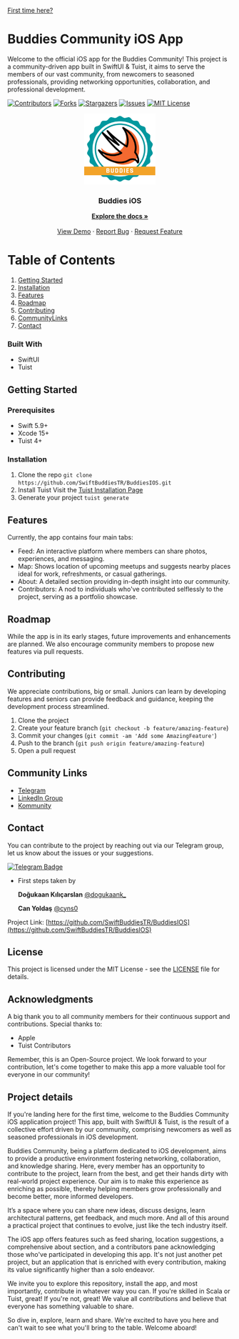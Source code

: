 <a name="readme-top"></a>

[First time here?](#project-details)

# Buddies Community iOS App 

Welcome to the official iOS app for the Buddies Community! This project is a community-driven app built in SwiftUI & Tuist, it aims to serve the members of our vast community, from newcomers to seasoned professionals, providing networking opportunities, collaboration, and professional development.

[![Contributors][contributors-shield]][contributors-url]
[![Forks][forks-shield]][forks-url]
[![Stargazers][stars-shield]][stars-url]
[![Issues][issues-shield]][issues-url]
[![MIT License][license-shield]][license-url]

<div align="center">
  <a href="https://github.com/SwiftBuddiesTR/BuddiesIOS">
    <img src="https://github.com/SwiftBuddiesTR/BuddiesIOS/blob/dev/SwiftBuddiesIOS/Targets/DesignModule/Resources/Media/LocalMedia.xcassets/OnboardingBuddiesImage.imageset/OnboardingBuddiesImage.png?raw=true" alt="Logo" width="160" height="160">
  </a>

<h3 align="center">Buddies iOS</h3>

  <p align="center">
    <a href="https://github.com/SwiftBuddiesTR/BuddiesIOS"><strong>Explore the docs »</strong></a>
    <br />
    <br />
    <a href="https://github.com/SwiftBuddiesTR/BuddiesIOS">View Demo</a>
    ·
    <a href="https://github.com/SwiftBuddiesTR/BuddiesIOS/issues">Report Bug</a>
    ·
    <a href="https://github.com/SwiftBuddiesTR/BuddiesIOS/issues">Request Feature</a>
  </p>
</div>

# Table of Contents
1. [Getting Started](#getting-started)
2. [Installation](#installation)
3. [Features](#Features)
4. [Roadmap](#Roadmap)
5. [Contributing](#Contributing)
6. [CommunityLinks](#CommunityLinks)
7. [Contact](#Contact)

<a name="installation"></a> 

### Built With

* SwiftUI
* Tuist

<a name="getting-started"></a> 
## Getting Started

### Prerequisites

* Swift 5.9+
* Xcode 15+
* Tuist 4+

<a name="installation"></a> 
### Installation

1. Clone the repo
   `git clone https://github.com/SwiftBuddiesTR/BuddiesIOS.git`
2. Install Tuist
   Visit the [Tuist Installation Page](https://docs.tuist.io/documentation/tuist/installation/)
3. Generate your project
   `tuist generate`

<a name="Features"></a> 
## Features

Currently, the app contains four main tabs:

- Feed: An interactive platform where members can share photos, experiences, and messaging.
- Map: Shows location of upcoming meetups and suggests nearby places ideal for work, refreshments, or casual gatherings.
- About: A detailed section providing in-depth insight into our community.
- Contributors: A nod to individuals who've contributed selflessly to the project, serving as a portfolio showcase.

<a name="Roadmap"></a> 
## Roadmap

While the app is in its early stages, future improvements and enhancements are planned. We also encourage community members to propose new features via pull requests.

<a name="Contributing"></a> 
## Contributing

We appreciate contributions, big or small. Juniors can learn by developing features and seniors can provide feedback and guidance, keeping the development process streamlined.

1. Clone the project
2. Create your feature branch (`git checkout -b feature/amazing-feature`)
3. Commit your changes (`git commit -am 'Add some AmazingFeature'`)
4. Push to the branch (`git push origin feature/amazing-feature`)
5. Open a pull request

<a name="CommunityLinks"></a> 
## Community Links

* [Telegram](https://t.me/swiftbuddies)
* [LinkedIn Group](https://lnkd.in/dm2N_VQs)
* [Kommunity](https://kommunity.com/swiftbuddies)

<a name="Contact"></a> 
## Contact
You can contribute to the project by reaching out via our Telegram group, let us know about the issues or your suggestions.

[![Telegram Badge](https://img.shields.io/badge/Contact-Telegram-blue)](https://t.me/swiftbuddies)

- First steps taken by
  
  **Doğukaan Kılıçarslan**
  [@dogukaank_](https://twitter.com/dogukaank_)

  **Can Yoldaş**
  [@cyns0](https://twitter.com/cyns0)
  
Project Link: [https://github.com/SwiftBuddiesTR/BuddiesIOS](https://github.com/SwiftBuddiesTR/BuddiesIOS)

## License

This project is licensed under the MIT License - see the [LICENSE](https://github.com/SwiftBuddiesTR/BuddiesIOS/blob/main/LICENSE) file for details.

## Acknowledgments

A big thank you to all community members for their continuous support and contributions. Special thanks to:

* Apple
* Tuist Contributors

Remember, this is an Open-Source project. We look forward to your contribution, let's come together to make this app a more valuable tool for everyone in our community!


<a name="project-details"></a> 
## Project details

If you're landing here for the first time, welcome to the Buddies Community iOS application project! This app, built with SwiftUI & Tuist, is the result of a collective effort driven by our community, comprising newcomers as well as seasoned professionals in iOS development.

Buddies Community, being a platform dedicated to iOS development, aims to provide a productive environment fostering networking, collaboration, and knowledge sharing. Here, every member has an opportunity to contribute to the project, learn from the best, and get their hands dirty with real-world project experience. Our aim is to make this experience as enriching as possible, thereby helping members grow professionally and become better, more informed developers.

It’s a space where you can share new ideas, discuss designs, learn architectural patterns, get feedback, and much more. And all of this around a practical project that continues to evolve, just like the tech industry itself.

The iOS app offers features such as feed sharing, location suggestions, a comprehensive about section, and a contributors pane acknowledging those who've participated in developing this app. It's not just another pet project, but an application that is enriched with every contribution, making its value significantly higher than a solo endeavor.

We invite you to explore this repository, install the app, and most importantly, contribute in whatever way you can. If you're skilled in Scala or Tuist, great! If you're not, great! We value all contributions and believe that everyone has something valuable to share.

So dive in, explore, learn and share. We're excited to have you here and can't wait to see what you'll bring to the table. Welcome aboard!
<!-- MARKDOWN LINKS & IMAGES -->
<!-- https://www.markdownguide.org/basic-syntax/#reference-style-links -->

[contributors-shield]: https://img.shields.io/github/contributors/SwiftBuddiesTR/BuddiesIOS.svg?style=flat-square&color=orange
[contributors-url]: https://github.com/SwiftBuddiesTR/BuddiesIOS/graphs/contributors
[forks-shield]: https://img.shields.io/github/forks/SwiftBuddiesTR/BuddiesIOS.svg?style=flat-square&color=blue
[forks-url]: https://github.com/SwiftBuddiesTR/BuddiesIOS/network/members
[stars-shield]: https://img.shields.io/github/stars/SwiftBuddiesTR/BuddiesIOS.svg?style=flat-square&color=green
[stars-url]: https://github.com/SwiftBuddiesTR/BuddiesIOS/stargazers
[issues-shield]: https://img.shields.io/github/issues/SwiftBuddiesTR/BuddiesIOS.svg?style=flat-square&color=red
[issues-url]: https://github.com/SwiftBuddiesTR/BuddiesIOS/issues
[license-shield]: https://img.shields.io/github/license/SwiftBuddiesTR/BuddiesIOS.svg?style=flat-square&color=yellow
[license-url]: https://github.com/SwiftBuddiesTR/BuddiesIOS/blob/main/LICENSE

[readme-top]: #buddies-community-ios-app
